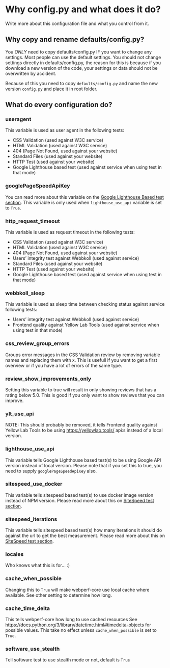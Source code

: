 # Why config.py and what does it do?

Write more about this configuration file and what you control from it.


## Why copy and rename defaults/config.py?

You *ONLY* need to copy defaults/config.py IF you want to change any settings.
Most people can use the default settings.
You should not change settings directly in defaults/config.py,
the reason for this is because if you download a new version of the code, your settings or data should not be overwritten by accident.

Because of this you need to copy `defaults/config.py` and name the new version `config.py` and place it in root folder.

## What do every configuration do?


### useragent

This variable is used as user agent in the following tests:

- CSS Validation (used against W3C service)
- HTML Validation (used against W3C service)
- 404 (Page Not Found, used against your website)
- Standard Files (used against your website)
- HTTP Test (used against your website)
- Google Lighthouse based test  (used against service when using test in that mode)


### googlePageSpeedApiKey

You can read more about this variable on the [Google Lighthouse Based test section](tests/google-lighthouse-based.md).
This variable is only used when `lighthouse_use_api` variable is set to `True`.

### http_request_timeout

This variable is used as request timeout in the following tests:

- CSS Validation (used against W3C service)
- HTML Validation (used against W3C service)
- 404 (Page Not Found, used against your website)
- Users’ integrity test against Webbkoll (used against service)
- Standard Files (used against your website)
- HTTP Test (used against your website)
- Google Lighthouse based test (used against service when using test in that mode)

### webbkoll_sleep

This variable is used as sleep time between checking status against service following tests:

- Users’ integrity test against Webbkoll (used against service)
- Frontend quality against Yellow Lab Tools (used against service when using test in that mode)

### css_review_group_errors

Groups error messages in the CSS Validation review by removing variable names and replacing them with `X`.
This is usefull if you want to get a first overview or if you have a lot of errors of the same type.

### review_show_improvements_only

Setting this variable to true will result in only showing reviews that has a rating below 5.0.
This is good if you only want to show reviews that you can improve.

### ylt_use_api

NOTE: This should probably be removed, it tells Frontend quality against Yellow Lab Tools
to be using https://yellowlab.tools/ api:s instead of a local version.

### lighthouse_use_api

This variable tells Google Lighthouse based test(s)
to be using Google API version instead of local version.
Please note that if you set this to true, you need to supply `googlePageSpeedApiKey` also.

### sitespeed_use_docker

This variable tells sitespeed based test(s) to use docker image version instead of NPM version.
Please read more about this on [SiteSpeed test section](tests/sitespeed.md).

### sitespeed_iterations

This variable tells sitespeed based test(s) how many iterations it should do against the url to get the best measurement.
Please read more about this on [SiteSpeed test section](tests/sitespeed.md).

### locales

Who knows what this is for... :)

### cache_when_possible
Changing this to `True` will make webperf-core use local cache where available.
See other setting to determine how long.

### cache_time_delta
This tells webperf-core how long to use cached resources
See https://docs.python.org/3/library/datetime.html#timedelta-objects for possible values.
This take no effect unless `cache_when_possible` is set to `True`.

### software_use_stealth
Tell software test to use stealth mode or not, default is `True`
